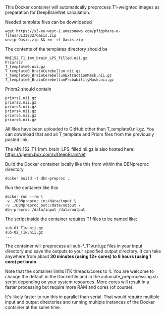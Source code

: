This Docker container will automatically preprocess T1-weighted images as preparation for DeepBrainNet calculation.

Needed template files can be downloaded

```
wget https://s3-eu-west-1.amazonaws.com/pfigshare-u-files/3133832/Oasis.zip
unzip Oasis.zip && rm -rf Oasis.zip
```

The contents of the templates directory should be

```
MNI152_T1_1mm_brain_LPS_filled.nii.gz
Priors2/
T_template0.nii.gz
T_template0_BrainCerebellum.nii.gz
T_template0_BrainCerebellumExtractionMask.nii.gz
T_template0_BrainCerebellumProbabilityMask.nii.gz
```

Priors2 should contain
```
priors1.nii.gz
priors2.nii.gz
priors3.nii.gz
priors4.nii.gz
priors5.nii.gz
priors6.nii.gz
```

All files have been uploaded to GitHub other than T_template0.nii.gz. You can download that and all T_template and Priors files from the previously posted link.

The MNI152_T1_1mm_brain_LPS_filled.nii.gz is also hosted here: https://upenn.box.com/v/DeepBrainNet

Build the Docker container locally like this from within the DBNpreproc directory.
```
docker build -t dbn-preproc .
```

Run the container like this
```
docker run --rm \
-v ./DBNpreproc_in:/data/input \
-v ./DBNpreproc_out:/data/output \
dbn-preproc /data/input /data/output
```

The script inside the container requires T1 files to be named like:
```
sub-01_T1w.nii.gz
sub-02_T1w.nii.gz
...
```

The container will preprocess all sub-*_T1w.nii.gz files in your input directory and save the outputs to your specified output directory. It can take anywhere from about **30 minutes (using 12+ cores) to 6 hours (using 1 core) per brain**.

Note that the container limits ITK threads/cores to 4. You are welcome to change the default in the Dockerfile and in the automate_preprocessing.sh script depending on your system resources. More cores will result in a faster processing but require more RAM and cores (of course).

It's likely faster to run this in parallel than serial. That would require multiple input and output directories and running multiple instances of the Docker container at the same time.

